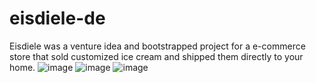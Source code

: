 # eisdiele-de
Eisdiele was a venture idea and bootstrapped project for a e-commerce store that sold customized ice cream and shipped them directly to your home.
![image](https://github.com/user-attachments/assets/5e87508c-d704-4baf-8619-98d886fc75dc)
![image](https://github.com/user-attachments/assets/a58599ac-9cfc-4f98-af51-b772502cf50e)
![image](https://github.com/user-attachments/assets/70d68e80-c040-49cd-ae46-94f8ce1ff7b4)




